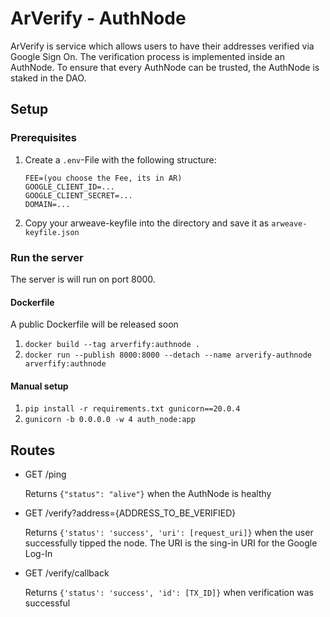 # ArVerify - AuthNode
ArVerify is service which allows users to have their addresses verified via Google Sign On.
The verification process is implemented inside an AuthNode.
To ensure that every AuthNode can be trusted, the AuthNode is
staked in the DAO. 

## Setup
### Prerequisites
1.  Create a `.env`-File with the following structure:
    ```
    FEE=(you choose the Fee, its in AR)
    GOOGLE_CLIENT_ID=...
    GOOGLE_CLIENT_SECRET=...
    DOMAIN=...
    ```
2.  Copy your arweave-keyfile into the directory and save
    it as `arweave-keyfile.json`
### Run the server
The server is will run on port 8000.
#### Dockerfile
A public Dockerfile will be released soon
1. `docker build --tag arverfify:authnode .`
2. `docker run --publish 8000:8000 --detach --name arverify-authnode arverfify:authnode`
#### Manual setup
1. `pip install -r requirements.txt gunicorn==20.0.4`
2. `gunicorn -b 0.0.0.0 -w 4 auth_node:app`

## Routes
*   GET /ping

    Returns `{"status": "alive"}` when the AuthNode is healthy
    
*   GET /verify?address={ADDRESS_TO_BE_VERIFIED}

    Returns  `{'status': 'success', 'uri': [request_uri]}` when the user successfully tipped the node. The URI
    is the sing-in URI for the Google Log-In

*   GET /verify/callback

    Returns `{'status': 'success', 'id': [TX_ID]}` when verification was successful
    

